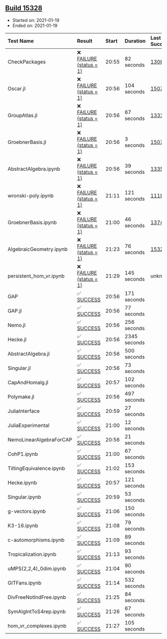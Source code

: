 ## [Build 15328](https://oscarci.mathematik.uni-kl.de/job/oscar/15328/)

* Started on: 2021-01-19
* Ended on: 2021-01-19

| Test Name    | Result | Start | Duration | Last Success | First Failure |
|:-------------|:-------|:------|:---------|:-------------|:--------------|
| CheckPackages | ❌ [FAILURE (status = 1)](https://oscarci.mathematik.uni-kl.de/job/oscar/15328/artifact/logs/build-15328/CheckPackages.log) | 20:55 | 82 seconds | [13085](https://oscarci.mathematik.uni-kl.de/job/oscar/13085/) | [13086](https://oscarci.mathematik.uni-kl.de/job/oscar/13086/) |
| Oscar.jl | ❌ [FAILURE (status = 1)](https://oscarci.mathematik.uni-kl.de/job/oscar/15328/artifact/logs/build-15328/Oscar.jl.log) | 20:56 | 104 seconds | [15079](https://oscarci.mathematik.uni-kl.de/job/oscar/15079/) | [15080](https://oscarci.mathematik.uni-kl.de/job/oscar/15080/) |
| GroupAtlas.jl | ❌ [FAILURE (status = 1)](https://oscarci.mathematik.uni-kl.de/job/oscar/15328/artifact/logs/build-15328/GroupAtlas.jl.log) | 20:56 | 67 seconds | [13311](https://oscarci.mathematik.uni-kl.de/job/oscar/13311/) | [13312](https://oscarci.mathematik.uni-kl.de/job/oscar/13312/) |
| GroebnerBasis.jl | ❌ [FAILURE (status = 1)](https://oscarci.mathematik.uni-kl.de/job/oscar/15328/artifact/logs/build-15328/GroebnerBasis.jl.log) | 20:56 | 3 seconds | [15079](https://oscarci.mathematik.uni-kl.de/job/oscar/15079/) | [15080](https://oscarci.mathematik.uni-kl.de/job/oscar/15080/) |
| AbstractAlgebra.ipynb | ❌ [FAILURE (status = 1)](https://oscarci.mathematik.uni-kl.de/job/oscar/15328/artifact/logs/build-15328/AbstractAlgebra.ipynb.log) | 20:56 | 39 seconds | [13355](https://oscarci.mathematik.uni-kl.de/job/oscar/13355/) | [13356](https://oscarci.mathematik.uni-kl.de/job/oscar/13356/) |
| wronski-poly.ipynb | ❌ [FAILURE (status = 1)](https://oscarci.mathematik.uni-kl.de/job/oscar/15328/artifact/logs/build-15328/wronski-poly.ipynb.log) | 21:11 | 121 seconds | [11192](https://oscarci.mathematik.uni-kl.de/job/oscar/11192/) | [11193](https://oscarci.mathematik.uni-kl.de/job/oscar/11193/) |
| GroebnerBasis.ipynb | ❌ [FAILURE (status = 1)](https://oscarci.mathematik.uni-kl.de/job/oscar/15328/artifact/logs/build-15328/GroebnerBasis.ipynb.log) | 21:00 | 46 seconds | [13748](https://oscarci.mathematik.uni-kl.de/job/oscar/13748/) | [13749](https://oscarci.mathematik.uni-kl.de/job/oscar/13749/) |
| AlgebraicGeometry.ipynb | ❌ [FAILURE (status = 1)](https://oscarci.mathematik.uni-kl.de/job/oscar/15328/artifact/logs/build-15328/AlgebraicGeometry.ipynb.log) | 21:23 | 76 seconds | [15322](https://oscarci.mathematik.uni-kl.de/job/oscar/15322/) | [15323](https://oscarci.mathematik.uni-kl.de/job/oscar/15323/) |
| persistent_hom_vr.ipynb | ❌ [FAILURE (status = 1)](https://oscarci.mathematik.uni-kl.de/job/oscar/15328/artifact/logs/build-15328/persistent_hom_vr.ipynb.log) | 21:29 | 145 seconds | unknown | unknown |
| GAP | ✅ [SUCCESS](https://oscarci.mathematik.uni-kl.de/job/oscar/15328/artifact/logs/build-15328/GAP.log) | 20:56 | 171 seconds |  |  |
| GAP.jl | ✅ [SUCCESS](https://oscarci.mathematik.uni-kl.de/job/oscar/15328/artifact/logs/build-15328/GAP.jl.log) | 20:56 | 77 seconds |  |  |
| Nemo.jl | ✅ [SUCCESS](https://oscarci.mathematik.uni-kl.de/job/oscar/15328/artifact/logs/build-15328/Nemo.jl.log) | 20:56 | 256 seconds |  |  |
| Hecke.jl | ✅ [SUCCESS](https://oscarci.mathematik.uni-kl.de/job/oscar/15328/artifact/logs/build-15328/Hecke.jl.log) | 20:56 | 2345 seconds |  |  |
| AbstractAlgebra.jl | ✅ [SUCCESS](https://oscarci.mathematik.uni-kl.de/job/oscar/15328/artifact/logs/build-15328/AbstractAlgebra.jl.log) | 20:56 | 500 seconds |  |  |
| Singular.jl | ✅ [SUCCESS](https://oscarci.mathematik.uni-kl.de/job/oscar/15328/artifact/logs/build-15328/Singular.jl.log) | 20:56 | 73 seconds |  |  |
| CapAndHomalg.jl | ✅ [SUCCESS](https://oscarci.mathematik.uni-kl.de/job/oscar/15328/artifact/logs/build-15328/CapAndHomalg.jl.log) | 20:57 | 102 seconds |  |  |
| Polymake.jl | ✅ [SUCCESS](https://oscarci.mathematik.uni-kl.de/job/oscar/15328/artifact/logs/build-15328/Polymake.jl.log) | 20:56 | 497 seconds |  |  |
| JuliaInterface | ✅ [SUCCESS](https://oscarci.mathematik.uni-kl.de/job/oscar/15328/artifact/logs/build-15328/JuliaInterface.log) | 20:59 | 27 seconds |  |  |
| JuliaExperimental | ✅ [SUCCESS](https://oscarci.mathematik.uni-kl.de/job/oscar/15328/artifact/logs/build-15328/JuliaExperimental.log) | 21:00 | 12 seconds |  |  |
| NemoLinearAlgebraForCAP | ✅ [SUCCESS](https://oscarci.mathematik.uni-kl.de/job/oscar/15328/artifact/logs/build-15328/NemoLinearAlgebraForCAP.log) | 20:56 | 21 seconds |  |  |
| CohP1.ipynb | ✅ [SUCCESS](https://oscarci.mathematik.uni-kl.de/job/oscar/15328/artifact/logs/build-15328/CohP1.ipynb.log) | 21:00 | 67 seconds |  |  |
| TiltingEquivalence.ipynb | ✅ [SUCCESS](https://oscarci.mathematik.uni-kl.de/job/oscar/15328/artifact/logs/build-15328/TiltingEquivalence.ipynb.log) | 21:02 | 153 seconds |  |  |
| Hecke.ipynb | ✅ [SUCCESS](https://oscarci.mathematik.uni-kl.de/job/oscar/15328/artifact/logs/build-15328/Hecke.ipynb.log) | 20:57 | 121 seconds |  |  |
| Singular.ipynb | ✅ [SUCCESS](https://oscarci.mathematik.uni-kl.de/job/oscar/15328/artifact/logs/build-15328/Singular.ipynb.log) | 20:59 | 53 seconds |  |  |
| g-vectors.ipynb | ✅ [SUCCESS](https://oscarci.mathematik.uni-kl.de/job/oscar/15328/artifact/logs/build-15328/g-vectors.ipynb.log) | 21:06 | 150 seconds |  |  |
| K3-16.ipynb | ✅ [SUCCESS](https://oscarci.mathematik.uni-kl.de/job/oscar/15328/artifact/logs/build-15328/K3-16.ipynb.log) | 21:08 | 79 seconds |  |  |
| c-automorphisms.ipynb | ✅ [SUCCESS](https://oscarci.mathematik.uni-kl.de/job/oscar/15328/artifact/logs/build-15328/c-automorphisms.ipynb.log) | 21:09 | 89 seconds |  |  |
| Tropicalization.ipynb | ✅ [SUCCESS](https://oscarci.mathematik.uni-kl.de/job/oscar/15328/artifact/logs/build-15328/Tropicalization.ipynb.log) | 21:13 | 93 seconds |  |  |
| uMPS(2,2,4)_0dim.ipynb | ✅ [SUCCESS](https://oscarci.mathematik.uni-kl.de/job/oscar/15328/artifact/logs/build-15328/uMPS-2-2-4-_0dim.ipynb.log) | 21:04 | 90 seconds |  |  |
| GITFans.ipynb | ✅ [SUCCESS](https://oscarci.mathematik.uni-kl.de/job/oscar/15328/artifact/logs/build-15328/GITFans.ipynb.log) | 21:14 | 532 seconds |  |  |
| DivFreeNotIndFree.ipynb | ✅ [SUCCESS](https://oscarci.mathematik.uni-kl.de/job/oscar/15328/artifact/logs/build-15328/DivFreeNotIndFree.ipynb.log) | 21:25 | 84 seconds |  |  |
| SymAlgIntToS4rep.ipynb | ✅ [SUCCESS](https://oscarci.mathematik.uni-kl.de/job/oscar/15328/artifact/logs/build-15328/SymAlgIntToS4rep.ipynb.log) | 21:26 | 67 seconds |  |  |
| hom_vr_complexes.ipynb | ✅ [SUCCESS](https://oscarci.mathematik.uni-kl.de/job/oscar/15328/artifact/logs/build-15328/hom_vr_complexes.ipynb.log) | 21:27 | 105 seconds |  |  |
